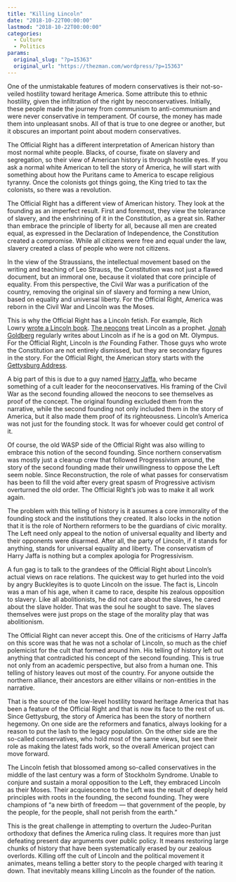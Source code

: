 ```yaml
---
title: "Killing Lincoln"
date: "2018-10-22T00:00:00"
lastmod: "2018-10-22T00:00:00"
categories:
  - Culture
  - Politics
params:
  original_slug: "?p=15363"
  original_url: "https://thezman.com/wordpress/?p=15363"
---
```


One of the unmistakable features of modern conservatives is their
not-so-veiled hostility toward heritage America. Some attribute this to
ethnic hostility, given the infiltration of the right by
neoconservatives. Initially, these people made the journey from
communism to anti-communism and were never conservative in temperament.
Of course, the money has made them into unpleasant snobs. All of that is
true to one degree or another, but it obscures an important point about
modern conservatives.

The Official Right has a different interpretation of American history
than most normal white people. Blacks, of course, fixate on slavery and
segregation, so their view of American history is through hostile eyes.
If you ask a normal white American to tell the story of America, he will
start with something about how the Puritans came to America to escape
religious tyranny. Once the colonists got things going, the King tried
to tax the colonists, so there was a revolution.

The Official Right has a different view of American history. They look
at the founding as an imperfect result. First and foremost, they view
the tolerance of slavery, and the enshrining of it in the Constitution,
as a great sin. Rather than embrace the principle of liberty for all,
because all men are created equal, as expressed in the Declaration of
Independence, the Constitution created a compromise. While all citizens
were free and equal under the law, slavery created a class of people who
were not citizens.

In the view of the Straussians, the intellectual movement based on the
writing and teaching of Leo Strauss, the Constitution was not just a
flawed document, but an immoral one, because it violated that core
principle of equality. From this perspective, the Civil War was a
purification of the country, removing the original sin of slavery and
forming a new Union, based on equality and universal liberty. For the
Official Right, America was reborn in the Civil War and Lincoln was the
Moses.

This is why the Official Right has a Lincoln fetish. For example, Rich
Lowry [wrote a Lincoln
book](https://www.amazon.com/Lincoln-Unbound-Ambitious-Railsplitter-Dream/dp/0062123785).
[The
neocons](https://www.commentarymagazine.com/articles/theologian-american-idea/)
treat Lincoln as a prophet. [Jonah
Goldberg](https://www.nationalreview.com/2018/04/martin-luther-king-jr-like-abraham-lincoln/)
regularly writes about Lincoln as if he is a god on Mt. Olympus. For
the Official Right, Lincoln is *the* Founding Father. Those guys who
wrote the Constitution are not entirely dismissed, but they are
secondary figures in the story. For the Official Right, the American
story starts with the [Gettysburg
Address](http://www.abrahamlincolnonline.org/lincoln/speeches/gettysburg.htm).

A big part of this is due to a guy named [Harry
Jaffa](https://en.wikipedia.org/wiki/Harry_V._Jaffa), who became
something of a cult leader for the neoconservatives. His framing of the
Civil War as the second founding allowed the neocons to see themselves
as proof of the concept. The original founding excluded them from the
narrative, while the second founding not only included them in the story
of America, but it also made them proof of its righteousness. Lincoln’s
America was not just for the founding stock. It was for whoever could
get control of it.

Of course, the old WASP side of the Official Right was also willing to
embrace this notion of the second founding. Since northern conservatism
was mostly just a cleanup crew that followed Progressivism around, the
story of the second founding made their unwillingness to oppose the Left
seem noble. Since Reconstruction, the role of what passes for
conservatism has been to fill the void after every great spasm of
Progressive activism overturned the old order. The Official Right’s job
was to make it all work again.

The problem with this telling of history is it assumes a core immorality
of the founding stock and the institutions they created. It also locks
in the notion that it is the role of Northern reformers to be the
guardians of civic morality. The Left need only appeal to the notion of
universal equality and liberty and their opponents were disarmed. After
all, the party of Lincoln, if it stands for anything, stands for
universal equality and liberty. The conservatism of Harry Jaffa is
nothing but a complex apologia for Progressivism.

A fun gag is to talk to the grandees of the Official Right about
Lincoln’s actual views on race relations. The quickest way to get hurled
into the void by angry Buckleyites is to quote Lincoln on the issue. The
fact is, Lincoln was a man of his age, when it came to race, despite his
zealous opposition to slavery. Like all abolitionists, he did not care
about the slaves, he cared about the slave holder. That was the soul he
sought to save. The slaves themselves were just props on the stage of
the morality play that was abolitionism.

The Official Right can never accept this. One of the criticisms of Harry
Jaffa on this score was that he was not a scholar of Lincoln, so much as
the chief polemicist for the cult that formed around him. His telling of
history left out anything that contradicted his concept of the second
founding. This is true not only from an academic perspective, but also
from a human one. This telling of history leaves out most of the
country. For anyone outside the northern alliance, their ancestors are
either villains or non-entities in the narrative.

That is the source of the low-level hostility toward heritage America
that has been a feature of the Official Right and that is now its face
to the rest of us. Since Gettysburg, the story of America has been the
story of northern hegemony. On one side are the reformers and fanatics,
always looking for a reason to put the lash to the legacy population. On
the other side are the so-called conservatives, who hold most of the
same views, but see their role as making the latest fads work, so the
overall American project can move forward.

The Lincoln fetish that blossomed among so-called conservatives in the
middle of the last century was a form of Stockholm Syndrome. Unable to
conjure and sustain a moral opposition to the Left, they embraced
Lincoln as their Moses. Their acquiescence to the Left was the result of
deeply held principles with roots in the founding, the second founding.
They were champions of “a new birth of freedom — that government of the
people, by the people, for the people, shall not perish from the earth.”

This is the great challenge in attempting to overturn the Judeo-Puritan
orthodoxy that defines the America ruling class. It requires more than
just defeating present day arguments over public policy. It means
restoring large chunks of history that have been systematically erased
by our zealous overlords. Killing off the cult of Lincoln and the
political movement it animates, means telling a better story to the
people charged with tearing it down. That inevitably means killing
Lincoln as the founder of the nation.
